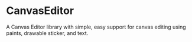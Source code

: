 # CanvasEditor
A Canvas Editor library with simple, easy support for canvas editing using paints, drawable sticker, and text.
